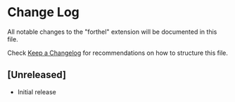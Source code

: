 # Change Log
All notable changes to the "forthel" extension will be documented in this file.

Check [Keep a Changelog](http://keepachangelog.com/) for recommendations on how to structure this file.

## [Unreleased]
- Initial release